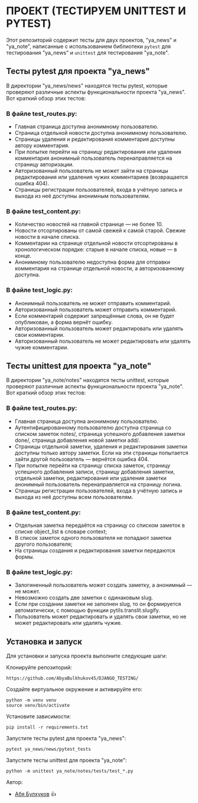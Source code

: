 # ПРОЕКТ (ТЕСТИРУЕМ UNITTEST И PYTEST)

Этот репозиторий содержит тесты для двух проектов, "ya_news" и "ya_note", написанные с использованием библиотеки `pytest` для тестирования "ya_news" и `unittest` для тестирования "ya_note".

## Тесты pytest для проекта "ya_news"

В директории "ya_news/news" находятся тесты pytest, которые проверяют различные аспекты функциональности проекта "ya_news". Вот краткий обзор этих тестов:

### В файле test_routes.py:

- Главная страница доступна анонимному пользователю.
- Страница отдельной новости доступна анонимному пользователю.
- Страницы удаления и редактирования комментария доступны автору комментария.
- При попытке перейти на страницу редактирования или удаления комментария анонимный пользователь перенаправляется на страницу авторизации.
- Авторизованный пользователь не может зайти на страницы редактирования или удаления чужих комментариев (возвращается ошибка 404).
- Страницы регистрации пользователей, входа в учётную запись и выхода из неё доступны анонимным пользователям.

### В файле test_content.py:

- Количество новостей на главной странице — не более 10.
- Новости отсортированы от самой свежей к самой старой. Свежие новости в начале списка.
- Комментарии на странице отдельной новости отсортированы в хронологическом порядке: старые в начале списка, новые — в конце.
- Анонимному пользователю недоступна форма для отправки комментария на странице отдельной новости, а авторизованному доступна.

### В файле test_logic.py:

- Анонимный пользователь не может отправить комментарий.
- Авторизованный пользователь может отправить комментарий.
- Если комментарий содержит запрещённые слова, он не будет опубликован, а форма вернёт ошибку.
- Авторизованный пользователь может редактировать или удалять свои комментарии.
- Авторизованный пользователь не может редактировать или удалять чужие комментарии.

## Тесты unittest для проекта "ya_note"

В директории "ya_note/notes" находятся тесты unittest, которые проверяют различные аспекты функциональности проекта "ya_note". Вот краткий обзор этих тестов:

### В файле test_routes.py:

- Главная страница доступна анонимному пользователю.
- Аутентифицированному пользователю доступна страница со списком заметок notes/, страница успешного добавления заметки done/, страница добавления новой заметки add/.
- Страницы отдельной заметки, удаления и редактирования заметки доступны только автору заметки. Если на эти страницы попытается зайти другой пользователь — вернётся ошибка 404.
- При попытке перейти на страницу списка заметок, страницу успешного добавления записи, страницу добавления заметки, отдельной заметки, редактирования или удаления заметки анонимный пользователь перенаправляется на страницу логина.
- Страницы регистрации пользователей, входа в учётную запись и выхода из неё доступны всем пользователям.

### В файле test_content.py:

- Отдельная заметка передаётся на страницу со списком заметок в списке object_list в словаре context;
- В список заметок одного пользователя не попадают заметки другого пользователя;
- На страницы создания и редактирования заметки передаются формы.

### В файле test_logic.py:

- Залогиненный пользователь может создать заметку, а анонимный — не может.
- Невозможно создать две заметки с одинаковым slug.
- Если при создании заметки не заполнен slug, то он формируется автоматически, с помощью функции pytils.translit.slugify.
- Пользователь может редактировать и удалять свои заметки, но не может редактировать или удалять чужие.

## Установка и запуск

Для установки и запуска проекта выполните следующие шаги:

Клонируйте репозиторий:

```
https://github.com/AbyaBulkhukov45/DJANGO_TESTING/
```

Создайте виртуальное окружение и активируйте его:
```
python -m venv venv
source venv/bin/activate
```

Установите зависимости:
```
pip install -r requirements.txt
```

Запустите тесты pytest для проекта "ya_news":
```
pytest ya_news/news/pytest_tests
```

Запустите тесты unittest для проекта "ya_note":
```
python -m unittest ya_note/notes/tests/test_*.py
```



Автор: 
* [Абя Булхуков](https://github.com/AbyaBulkhukov45) :+1:
